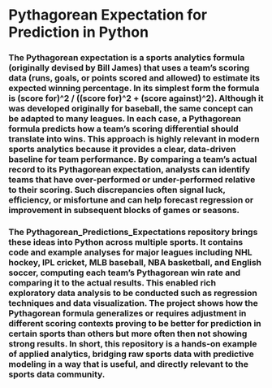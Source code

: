 # Pythagorean Expectation for Prediction in Python

### The Pythagorean expectation is a sports analytics formula (originally devised by Bill James) that uses a team’s scoring data (runs, goals, or points scored and allowed) to estimate its expected winning percentage. In its simplest form the formula is (score for)^2 / ((score for)^2 + (score against)^2). Although it was developed originally for baseball, the same concept can be adapted to many leagues. In each case, a Pythagorean formula predicts how a team’s scoring differential should translate into wins. This approach is highly relevant in modern sports analytics because it provides a clear, data-driven baseline for team performance. By comparing a team’s actual record to its Pythagorean expectation, analysts can identify teams that have over-performed or under-performed relative to their scoring. Such discrepancies often signal luck, efficiency, or misfortune and can help forecast regression or improvement in subsequent blocks of games or seasons. 

### The Pythagorean_Predictions_Expectations repository brings these ideas into Python across multiple sports. It contains code and example analyses for major leagues including NHL hockey, IPL cricket, MLB baseball, NBA basketball, and English soccer, computing each team’s Pythagorean win rate and comparing it to the actual results. This enabled rich exploratory data analysis to be conducted such as regression techniques and data visualization. The project shows how the Pythagorean formula generalizes or requires adjustment in different scoring contexts proving to be better for prediction in certain sports than others but more often then not showing strong results. In short, this repository is a hands-on example of applied analytics, bridging raw sports data with predictive modeling in a way that is useful, and directly relevant to the sports data community.

